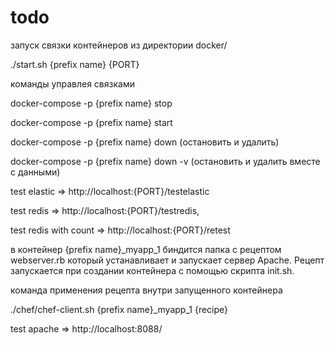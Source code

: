 # todo

запуск связки контейнеров из директории docker/

./start.sh {prefix name} {PORT}

команды управлея связками

docker-compose -p {prefix name} stop

docker-compose -p {prefix name} start

docker-compose -p {prefix name} down (остановить и удалить)

docker-compose -p {prefix name} down -v (остановить и удалить вместе с данными)

test elastic => http://localhost:{PORT}/testelastic

test redis => http://localhost:{PORT}/testredis,

test redis with count => http://localhost:{PORT}/retest

в контейнер {prefix name}_myapp_1 биндится папка с рецептом webserver.rb который устанавливает и запускает
сервер Apache. Рецепт запускается при создании контейнера с помощью скрипта init.sh.

команда применения рецепта внутри запущенного контейнера

./chef/chef-client.sh {prefix name}_myapp_1 {recipe}

test apache => http://localhost:8088/








